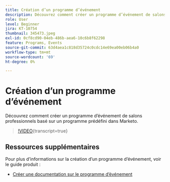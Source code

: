 ```yaml
---
title: Création d’un programme d’événement
description: Découvrez comment créer un programme d’événement de salons professionnels basé sur un programme prédéfini dans Marketo.
role: User
level: Beginner
jira: KT-10754
thumbnail: 345473.jpeg
exl-id: 0cf8cd90-04eb-486b-aea6-10c6b8f62298
feature: Programs, Events
source-git-commit: 63d4aea1c818d35724c0cdc14e69ea00eb06b4a0
workflow-type: tm+mt
source-wordcount: '69'
ht-degree: 0%

---
```


# Création d’un programme d’événement

Découvrez comment créer un programme d’événement de salons professionnels basé sur un programme prédéfini dans Marketo.

>[!VIDEO](https://video.tv.adobe.com/v/3411677/?quality=12&learn=on&captions=fre_fr){transcript=true}

## Ressources supplémentaires

Pour plus d’informations sur la création d’un programme d’événement, voir le guide produit :

* [Créer une documentation sur le programme d’événement](https://experienceleague.adobe.com/docs/marketo/using/product-docs/demand-generation/events/understanding-events/create-a-new-event-program.html?lang=fr)
